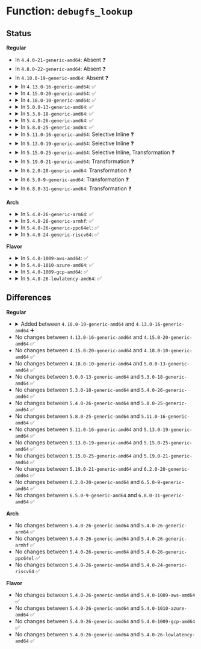 # Function: <code>debugfs_lookup</code>

## Status
<b>Regular</b>
<ul>
<li>
In <code>4.4.0-21-generic-amd64</code>: Absent ❓
</li>
<li>
In <code>4.8.0-22-generic-amd64</code>: Absent ❓
</li>
<li>
In <code>4.10.0-19-generic-amd64</code>: Absent ❓
</li>
<li>
<details>
<summary>In <code>4.13.0-16-generic-amd64</code>: ✅</summary>

```c
struct dentry * debugfs_lookup(const char * name, struct dentry * parent)
```

```json
{
  "name": "debugfs_lookup",
  "collision_type": "Unique Global",
  "inline_type": "No",
  "funcs": [
    {
      "addr": 18446744071582500032,
      "name": "debugfs_lookup",
      "external": true,
      "loc": "fs/debugfs/inode.c:261",
      "file": "fs/debugfs/inode.c",
      "inline": "seen, unknown",
      "caller_inline": [],
      "caller_func": [
        "kernel/trace/blktrace.c:do_blk_trace_setup"
      ]
    }
  ],
  "symbols": [
    {
      "addr": 18446744071582500032,
      "name": "debugfs_lookup",
      "section": ".text",
      "bind": "STB_GLOBAL",
      "size": 144
    }
  ]
}
```
</details>
</li>
<li>
<details>
<summary>In <code>4.15.0-20-generic-amd64</code>: ✅</summary>

```c
struct dentry * debugfs_lookup(const char * name, struct dentry * parent)
```

```json
{
  "name": "debugfs_lookup",
  "collision_type": "Unique Global",
  "inline_type": "No",
  "funcs": [
    {
      "addr": 18446744071582651248,
      "name": "debugfs_lookup",
      "external": true,
      "loc": "fs/debugfs/inode.c:263",
      "file": "fs/debugfs/inode.c",
      "inline": "seen, unknown",
      "caller_inline": [],
      "caller_func": [
        "kernel/trace/blktrace.c:do_blk_trace_setup"
      ]
    }
  ],
  "symbols": [
    {
      "addr": 18446744071582651248,
      "name": "debugfs_lookup",
      "section": ".text",
      "bind": "STB_GLOBAL",
      "size": 144
    }
  ]
}
```
</details>
</li>
<li>
<details>
<summary>In <code>4.18.0-10-generic-amd64</code>: ✅</summary>

```c
struct dentry * debugfs_lookup(const char * name, struct dentry * parent)
```

```json
{
  "name": "debugfs_lookup",
  "collision_type": "Unique Global",
  "inline_type": "No",
  "funcs": [
    {
      "addr": 18446744071582844752,
      "name": "debugfs_lookup",
      "external": true,
      "loc": "fs/debugfs/inode.c:288",
      "file": "fs/debugfs/inode.c",
      "inline": "seen, unknown",
      "caller_inline": [],
      "caller_func": [
        "kernel/trace/blktrace.c:do_blk_trace_setup"
      ]
    }
  ],
  "symbols": [
    {
      "addr": 18446744071582844752,
      "name": "debugfs_lookup",
      "section": ".text",
      "bind": "STB_GLOBAL",
      "size": 103
    }
  ]
}
```
</details>
</li>
<li>
<details>
<summary>In <code>5.0.0-13-generic-amd64</code>: ✅</summary>

```c
struct dentry * debugfs_lookup(const char * name, struct dentry * parent)
```

```json
{
  "name": "debugfs_lookup",
  "collision_type": "Unique Global",
  "inline_type": "No",
  "funcs": [
    {
      "addr": 18446744071582952928,
      "name": "debugfs_lookup",
      "external": true,
      "loc": "fs/debugfs/inode.c:288",
      "file": "fs/debugfs/inode.c",
      "inline": "seen, unknown",
      "caller_inline": [],
      "caller_func": [
        "kernel/trace/blktrace.c:do_blk_trace_setup"
      ]
    }
  ],
  "symbols": [
    {
      "addr": 18446744071582952928,
      "name": "debugfs_lookup",
      "section": ".text",
      "bind": "STB_GLOBAL",
      "size": 103
    }
  ]
}
```
</details>
</li>
<li>
<details>
<summary>In <code>5.3.0-18-generic-amd64</code>: ✅</summary>

```c
struct dentry * debugfs_lookup(const char * name, struct dentry * parent)
```

```json
{
  "name": "debugfs_lookup",
  "collision_type": "Unique Global",
  "inline_type": "No",
  "funcs": [
    {
      "addr": 18446744071583133408,
      "name": "debugfs_lookup",
      "external": true,
      "loc": "fs/debugfs/inode.c:290",
      "file": "fs/debugfs/inode.c",
      "inline": "seen, unknown",
      "caller_inline": [],
      "caller_func": [
        "kernel/trace/blktrace.c:do_blk_trace_setup"
      ]
    }
  ],
  "symbols": [
    {
      "addr": 18446744071583133408,
      "name": "debugfs_lookup",
      "section": ".text",
      "bind": "STB_GLOBAL",
      "size": 107
    }
  ]
}
```
</details>
</li>
<li>
<details>
<summary>In <code>5.4.0-26-generic-amd64</code>: ✅</summary>

```c
struct dentry * debugfs_lookup(const char * name, struct dentry * parent)
```

```json
{
  "name": "debugfs_lookup",
  "collision_type": "Unique Global",
  "inline_type": "No",
  "funcs": [
    {
      "addr": 18446744071583239616,
      "name": "debugfs_lookup",
      "external": true,
      "loc": "fs/debugfs/inode.c:292",
      "file": "fs/debugfs/inode.c",
      "inline": "seen, unknown",
      "caller_inline": [],
      "caller_func": [
        "kernel/trace/blktrace.c:do_blk_trace_setup"
      ]
    }
  ],
  "symbols": [
    {
      "addr": 18446744071583239616,
      "name": "debugfs_lookup",
      "section": ".text",
      "bind": "STB_GLOBAL",
      "size": 107
    }
  ]
}
```
</details>
</li>
<li>
<details>
<summary>In <code>5.8.0-25-generic-amd64</code>: ✅</summary>

```c
struct dentry * debugfs_lookup(const char * name, struct dentry * parent)
```

```json
{
  "name": "debugfs_lookup",
  "collision_type": "Unique Global",
  "inline_type": "No",
  "funcs": [
    {
      "addr": 18446744071583566800,
      "name": "debugfs_lookup",
      "external": true,
      "loc": "fs/debugfs/inode.c:292",
      "file": "fs/debugfs/inode.c",
      "inline": "seen, unknown",
      "caller_inline": [],
      "caller_func": []
    }
  ],
  "symbols": [
    {
      "addr": 18446744071583566800,
      "name": "debugfs_lookup",
      "section": ".text",
      "bind": "STB_GLOBAL",
      "size": 92
    }
  ]
}
```
</details>
</li>
<li>
<details>
<summary>In <code>5.11.0-16-generic-amd64</code>: Selective Inline ❓</summary>

```c
struct dentry * debugfs_lookup(const char * name, struct dentry * parent)
```

```json
{
  "name": "debugfs_lookup",
  "collision_type": "Unique Global",
  "inline_type": "Selective",
  "funcs": [
    {
      "addr": 18446744071583688096,
      "name": "debugfs_lookup",
      "external": true,
      "loc": "fs/debugfs/inode.c:296",
      "file": "fs/debugfs/inode.c",
      "inline": "not declared, inlined",
      "caller_inline": [],
      "caller_func": [
        "drivers/base/power/domain.c:genpd_remove"
      ]
    }
  ],
  "symbols": [
    {
      "addr": 18446744071583688096,
      "name": "debugfs_lookup",
      "section": ".text",
      "bind": "STB_GLOBAL",
      "size": 115
    }
  ]
}
```
</details>
</li>
<li>
<details>
<summary>In <code>5.13.0-19-generic-amd64</code>: Selective Inline ❓</summary>

```c
struct dentry * debugfs_lookup(const char * name, struct dentry * parent)
```

```json
{
  "name": "debugfs_lookup",
  "collision_type": "Unique Global",
  "inline_type": "Selective",
  "funcs": [
    {
      "addr": 18446744071583712624,
      "name": "debugfs_lookup",
      "external": true,
      "loc": "fs/debugfs/inode.c:300",
      "file": "fs/debugfs/inode.c",
      "inline": "not declared, inlined",
      "caller_inline": [],
      "caller_func": [
        "kernel/sched/debug.c:update_sched_domain_debugfs",
        "drivers/base/component.c:free_master",
        "drivers/base/dd.c:deferred_probe_exit",
        "drivers/base/power/domain.c:genpd_remove",
        "drivers/usb/core/usb.c:usb_debugfs_cleanup",
        "drivers/usb/host/uhci-hcd.c:uhci_stop",
        "drivers/usb/host/uhci-hcd.c:uhci_start"
      ]
    }
  ],
  "symbols": [
    {
      "addr": 18446744071583712624,
      "name": "debugfs_lookup",
      "section": ".text",
      "bind": "STB_GLOBAL",
      "size": 114
    }
  ]
}
```
</details>
</li>
<li>
<details>
<summary>In <code>5.15.0-25-generic-amd64</code>: Selective Inline, Transformation ❓</summary>

```c
struct dentry * debugfs_lookup(const char * name, struct dentry * parent)
```

```json
{
  "name": "debugfs_lookup",
  "collision_type": "Unique Global",
  "inline_type": "Selective",
  "funcs": [
    {
      "addr": 18446744071584074944,
      "name": "debugfs_lookup",
      "external": true,
      "loc": "fs/debugfs/inode.c:300",
      "file": "fs/debugfs/inode.c",
      "inline": "not declared, inlined",
      "caller_inline": [],
      "caller_func": [
        "kernel/sched/debug.c:update_sched_domain_debugfs",
        "kernel/trace/blktrace.c:blk_trace_free",
        "kernel/trace/blktrace.c:blk_trace_free",
        "mm/slub.c:debugfs_slab_release",
        "drivers/base/component.c:free_master",
        "drivers/base/dd.c:deferred_probe_exit",
        "drivers/base/power/domain.c:genpd_remove",
        "drivers/usb/core/usb.c:usb_debugfs_cleanup",
        "drivers/usb/host/uhci-hcd.c:uhci_stop",
        "drivers/usb/host/uhci-hcd.c:uhci_start"
      ]
    }
  ],
  "symbols": [
    {
      "addr": 18446744071592289459,
      "name": "debugfs_lookup.cold",
      "section": ".text",
      "bind": "STB_LOCAL",
      "size": 20
    },
    {
      "addr": 18446744071584074880,
      "name": "debugfs_lookup",
      "section": ".text",
      "bind": "STB_GLOBAL",
      "size": 126
    }
  ]
}
```
</details>
</li>
<li>
<details>
<summary>In <code>5.19.0-21-generic-amd64</code>: Transformation ❓</summary>

```c
struct dentry * debugfs_lookup(const char * name, struct dentry * parent)
```

```json
{
  "name": "debugfs_lookup",
  "collision_type": "Unique Global",
  "inline_type": "No",
  "funcs": [
    {
      "addr": 0,
      "name": "debugfs_lookup",
      "external": true,
      "loc": "fs/debugfs/inode.c:300",
      "file": "fs/debugfs/inode.c",
      "inline": "seen, unknown",
      "caller_inline": [],
      "caller_func": [
        "kernel/sched/build_utility.c:update_sched_domain_debugfs",
        "kernel/trace/blktrace.c:blk_trace_free",
        "kernel/trace/blktrace.c:blk_trace_free",
        "mm/slub.c:debugfs_slab_release",
        "drivers/base/component.c:free_aggregate_device",
        "drivers/base/dd.c:deferred_probe_exit",
        "drivers/base/power/domain.c:genpd_remove",
        "drivers/usb/core/usb.c:usb_debugfs_cleanup",
        "drivers/usb/host/uhci-hcd.c:uhci_stop",
        "drivers/usb/host/uhci-hcd.c:uhci_start"
      ]
    }
  ],
  "symbols": [
    {
      "addr": 18446744071594071544,
      "name": "debugfs_lookup.cold",
      "section": ".text",
      "bind": "STB_LOCAL",
      "size": 21
    },
    {
      "addr": 18446744071584666768,
      "name": "debugfs_lookup",
      "section": ".text",
      "bind": "STB_GLOBAL",
      "size": 149
    }
  ]
}
```
</details>
</li>
<li>
<details>
<summary>In <code>6.2.0-20-generic-amd64</code>: Transformation ❓</summary>

```c
struct dentry * debugfs_lookup(const char * name, struct dentry * parent)
```

```json
{
  "name": "debugfs_lookup",
  "collision_type": "Unique Global",
  "inline_type": "No",
  "funcs": [
    {
      "addr": 0,
      "name": "debugfs_lookup",
      "external": true,
      "loc": "fs/debugfs/inode.c:323",
      "file": "fs/debugfs/inode.c",
      "inline": "seen, unknown",
      "caller_inline": [],
      "caller_func": [
        "mm/slub.c:debugfs_slab_release",
        "fs/debugfs/inode.c:debugfs_lookup_and_remove"
      ]
    }
  ],
  "symbols": [
    {
      "addr": 18446744071596091913,
      "name": "debugfs_lookup.cold",
      "section": ".text",
      "bind": "STB_LOCAL",
      "size": 21
    },
    {
      "addr": 18446744071585349424,
      "name": "debugfs_lookup",
      "section": ".text",
      "bind": "STB_GLOBAL",
      "size": 149
    }
  ]
}
```
</details>
</li>
<li>
<details>
<summary>In <code>6.5.0-9-generic-amd64</code>: Transformation ❓</summary>

```c
struct dentry * debugfs_lookup(const char * name, struct dentry * parent)
```

```json
{
  "name": "debugfs_lookup",
  "collision_type": "Unique Global",
  "inline_type": "No",
  "funcs": [
    {
      "addr": 0,
      "name": "debugfs_lookup",
      "external": true,
      "loc": "fs/debugfs/inode.c:323",
      "file": "fs/debugfs/inode.c",
      "inline": "seen, unknown",
      "caller_inline": [],
      "caller_func": [
        "fs/debugfs/inode.c:debugfs_lookup_and_remove"
      ]
    }
  ],
  "symbols": [
    {
      "addr": 18446744071596615277,
      "name": "debugfs_lookup.cold",
      "section": ".text",
      "bind": "STB_LOCAL",
      "size": 21
    },
    {
      "addr": 18446744071585579584,
      "name": "debugfs_lookup",
      "section": ".text",
      "bind": "STB_GLOBAL",
      "size": 149
    }
  ]
}
```
</details>
</li>
<li>
<details>
<summary>In <code>6.8.0-31-generic-amd64</code>: Transformation ❓</summary>

```c
struct dentry * debugfs_lookup(const char * name, struct dentry * parent)
```

```json
{
  "name": "debugfs_lookup",
  "collision_type": "Unique Global",
  "inline_type": "No",
  "funcs": [
    {
      "addr": 0,
      "name": "debugfs_lookup",
      "external": true,
      "loc": "fs/debugfs/inode.c:330",
      "file": "fs/debugfs/inode.c",
      "inline": "seen, unknown",
      "caller_inline": [],
      "caller_func": [
        "fs/debugfs/inode.c:debugfs_lookup_and_remove",
        "drivers/gpu/drm/drm_debugfs.c:drm_debugfs_remove_files"
      ]
    }
  ],
  "symbols": [
    {
      "addr": 18446744071597521160,
      "name": "debugfs_lookup.cold",
      "section": ".text",
      "bind": "STB_LOCAL",
      "size": 21
    },
    {
      "addr": 18446744071585818336,
      "name": "debugfs_lookup",
      "section": ".text",
      "bind": "STB_GLOBAL",
      "size": 149
    }
  ]
}
```
</details>
</li>
</ul>
<b>Arch</b>
<ul>
<li>
<details>
<summary>In <code>5.4.0-26-generic-arm64</code>: ✅</summary>

```c
struct dentry * debugfs_lookup(const char * name, struct dentry * parent)
```

```json
{
  "name": "debugfs_lookup",
  "collision_type": "Unique Global",
  "inline_type": "No",
  "funcs": [
    {
      "addr": 18446603336494963048,
      "name": "debugfs_lookup",
      "external": true,
      "loc": "fs/debugfs/inode.c:292",
      "file": "fs/debugfs/inode.c",
      "inline": "seen, unknown",
      "caller_inline": [],
      "caller_func": [
        "kernel/trace/blktrace.c:__blk_trace_setup"
      ]
    }
  ],
  "symbols": [
    {
      "addr": 18446603336494963048,
      "name": "debugfs_lookup",
      "section": ".text",
      "bind": "STB_GLOBAL",
      "size": 140
    }
  ]
}
```
</details>
</li>
<li>
<details>
<summary>In <code>5.4.0-26-generic-armhf</code>: ✅</summary>

```c
struct dentry * debugfs_lookup(const char * name, struct dentry * parent)
```

```json
{
  "name": "debugfs_lookup",
  "collision_type": "Unique Global",
  "inline_type": "No",
  "funcs": [
    {
      "addr": 3228370768,
      "name": "debugfs_lookup",
      "external": true,
      "loc": "fs/debugfs/inode.c:292",
      "file": "fs/debugfs/inode.c",
      "inline": "seen, unknown",
      "caller_inline": [],
      "caller_func": [
        "kernel/trace/blktrace.c:__blk_trace_setup"
      ]
    }
  ],
  "symbols": [
    {
      "addr": 3228370768,
      "name": "debugfs_lookup",
      "section": ".text",
      "bind": "STB_GLOBAL",
      "size": 132
    }
  ]
}
```
</details>
</li>
<li>
<details>
<summary>In <code>5.4.0-26-generic-ppc64el</code>: ✅</summary>

```c
struct dentry * debugfs_lookup(const char * name, struct dentry * parent)
```

```json
{
  "name": "debugfs_lookup",
  "collision_type": "Unique Global",
  "inline_type": "No",
  "funcs": [
    {
      "addr": 13835058055288840864,
      "name": "debugfs_lookup",
      "external": true,
      "loc": "fs/debugfs/inode.c:292",
      "file": "fs/debugfs/inode.c",
      "inline": "seen, unknown",
      "caller_inline": [],
      "caller_func": [
        "kernel/trace/blktrace.c:__blk_trace_setup"
      ]
    }
  ],
  "symbols": [
    {
      "addr": 13835058055288840864,
      "name": "debugfs_lookup",
      "section": ".text",
      "bind": "STB_GLOBAL",
      "size": 236
    }
  ]
}
```
</details>
</li>
<li>
<details>
<summary>In <code>5.4.0-24-generic-riscv64</code>: ✅</summary>

```c
struct dentry * debugfs_lookup(const char * name, struct dentry * parent)
```

```json
{
  "name": "debugfs_lookup",
  "collision_type": "Unique Global",
  "inline_type": "No",
  "funcs": [
    {
      "addr": 18446743936274264450,
      "name": "debugfs_lookup",
      "external": true,
      "loc": "fs/debugfs/inode.c:292",
      "file": "fs/debugfs/inode.c",
      "inline": "seen, unknown",
      "caller_inline": [],
      "caller_func": [
        "kernel/trace/blktrace.c:__blk_trace_setup"
      ]
    }
  ],
  "symbols": [
    {
      "addr": 18446743936274264450,
      "name": "debugfs_lookup",
      "section": ".text",
      "bind": "STB_GLOBAL",
      "size": 122
    }
  ]
}
```
</details>
</li>
</ul>
<b>Flavor</b>
<ul>
<li>
<details>
<summary>In <code>5.4.0-1009-aws-amd64</code>: ✅</summary>

```c
struct dentry * debugfs_lookup(const char * name, struct dentry * parent)
```

```json
{
  "name": "debugfs_lookup",
  "collision_type": "Unique Global",
  "inline_type": "No",
  "funcs": [
    {
      "addr": 18446744071583208352,
      "name": "debugfs_lookup",
      "external": true,
      "loc": "fs/debugfs/inode.c:292",
      "file": "fs/debugfs/inode.c",
      "inline": "seen, unknown",
      "caller_inline": [],
      "caller_func": [
        "kernel/trace/blktrace.c:do_blk_trace_setup"
      ]
    }
  ],
  "symbols": [
    {
      "addr": 18446744071583208352,
      "name": "debugfs_lookup",
      "section": ".text",
      "bind": "STB_GLOBAL",
      "size": 107
    }
  ]
}
```
</details>
</li>
<li>
<details>
<summary>In <code>5.4.0-1010-azure-amd64</code>: ✅</summary>

```c
struct dentry * debugfs_lookup(const char * name, struct dentry * parent)
```

```json
{
  "name": "debugfs_lookup",
  "collision_type": "Unique Global",
  "inline_type": "No",
  "funcs": [
    {
      "addr": 18446744071583145504,
      "name": "debugfs_lookup",
      "external": true,
      "loc": "fs/debugfs/inode.c:292",
      "file": "fs/debugfs/inode.c",
      "inline": "seen, unknown",
      "caller_inline": [],
      "caller_func": [
        "kernel/trace/blktrace.c:do_blk_trace_setup"
      ]
    }
  ],
  "symbols": [
    {
      "addr": 18446744071583145504,
      "name": "debugfs_lookup",
      "section": ".text",
      "bind": "STB_GLOBAL",
      "size": 107
    }
  ]
}
```
</details>
</li>
<li>
<details>
<summary>In <code>5.4.0-1009-gcp-amd64</code>: ✅</summary>

```c
struct dentry * debugfs_lookup(const char * name, struct dentry * parent)
```

```json
{
  "name": "debugfs_lookup",
  "collision_type": "Unique Global",
  "inline_type": "No",
  "funcs": [
    {
      "addr": 18446744071583192384,
      "name": "debugfs_lookup",
      "external": true,
      "loc": "fs/debugfs/inode.c:292",
      "file": "fs/debugfs/inode.c",
      "inline": "seen, unknown",
      "caller_inline": [],
      "caller_func": [
        "kernel/trace/blktrace.c:do_blk_trace_setup"
      ]
    }
  ],
  "symbols": [
    {
      "addr": 18446744071583192384,
      "name": "debugfs_lookup",
      "section": ".text",
      "bind": "STB_GLOBAL",
      "size": 107
    }
  ]
}
```
</details>
</li>
<li>
<details>
<summary>In <code>5.4.0-26-lowlatency-amd64</code>: ✅</summary>

```c
struct dentry * debugfs_lookup(const char * name, struct dentry * parent)
```

```json
{
  "name": "debugfs_lookup",
  "collision_type": "Unique Global",
  "inline_type": "No",
  "funcs": [
    {
      "addr": 18446744071583286272,
      "name": "debugfs_lookup",
      "external": true,
      "loc": "fs/debugfs/inode.c:292",
      "file": "fs/debugfs/inode.c",
      "inline": "seen, unknown",
      "caller_inline": [],
      "caller_func": [
        "kernel/trace/blktrace.c:do_blk_trace_setup"
      ]
    }
  ],
  "symbols": [
    {
      "addr": 18446744071583286272,
      "name": "debugfs_lookup",
      "section": ".text",
      "bind": "STB_GLOBAL",
      "size": 107
    }
  ]
}
```
</details>
</li>
</ul>

## Differences
<b>Regular</b>
<ul>
<li>
<details>
<summary>Added between <code>4.10.0-19-generic-amd64</code> and <code>4.13.0-16-generic-amd64</code> ➕</summary>

```c
struct dentry * debugfs_lookup(const char * name, struct dentry * parent)
```
</details>
</li>
<li>
No changes between <code>4.13.0-16-generic-amd64</code> and <code>4.15.0-20-generic-amd64</code> ✅
</li>
<li>
No changes between <code>4.15.0-20-generic-amd64</code> and <code>4.18.0-10-generic-amd64</code> ✅
</li>
<li>
No changes between <code>4.18.0-10-generic-amd64</code> and <code>5.0.0-13-generic-amd64</code> ✅
</li>
<li>
No changes between <code>5.0.0-13-generic-amd64</code> and <code>5.3.0-18-generic-amd64</code> ✅
</li>
<li>
No changes between <code>5.3.0-18-generic-amd64</code> and <code>5.4.0-26-generic-amd64</code> ✅
</li>
<li>
No changes between <code>5.4.0-26-generic-amd64</code> and <code>5.8.0-25-generic-amd64</code> ✅
</li>
<li>
No changes between <code>5.8.0-25-generic-amd64</code> and <code>5.11.0-16-generic-amd64</code> ✅
</li>
<li>
No changes between <code>5.11.0-16-generic-amd64</code> and <code>5.13.0-19-generic-amd64</code> ✅
</li>
<li>
No changes between <code>5.13.0-19-generic-amd64</code> and <code>5.15.0-25-generic-amd64</code> ✅
</li>
<li>
No changes between <code>5.15.0-25-generic-amd64</code> and <code>5.19.0-21-generic-amd64</code> ✅
</li>
<li>
No changes between <code>5.19.0-21-generic-amd64</code> and <code>6.2.0-20-generic-amd64</code> ✅
</li>
<li>
No changes between <code>6.2.0-20-generic-amd64</code> and <code>6.5.0-9-generic-amd64</code> ✅
</li>
<li>
No changes between <code>6.5.0-9-generic-amd64</code> and <code>6.8.0-31-generic-amd64</code> ✅
</li>
</ul>
<b>Arch</b>
<ul>
<li>
No changes between <code>5.4.0-26-generic-amd64</code> and <code>5.4.0-26-generic-arm64</code> ✅
</li>
<li>
No changes between <code>5.4.0-26-generic-amd64</code> and <code>5.4.0-26-generic-armhf</code> ✅
</li>
<li>
No changes between <code>5.4.0-26-generic-amd64</code> and <code>5.4.0-26-generic-ppc64el</code> ✅
</li>
<li>
No changes between <code>5.4.0-26-generic-amd64</code> and <code>5.4.0-24-generic-riscv64</code> ✅
</li>
</ul>
<b>Flavor</b>
<ul>
<li>
No changes between <code>5.4.0-26-generic-amd64</code> and <code>5.4.0-1009-aws-amd64</code> ✅
</li>
<li>
No changes between <code>5.4.0-26-generic-amd64</code> and <code>5.4.0-1010-azure-amd64</code> ✅
</li>
<li>
No changes between <code>5.4.0-26-generic-amd64</code> and <code>5.4.0-1009-gcp-amd64</code> ✅
</li>
<li>
No changes between <code>5.4.0-26-generic-amd64</code> and <code>5.4.0-26-lowlatency-amd64</code> ✅
</li>
</ul>
